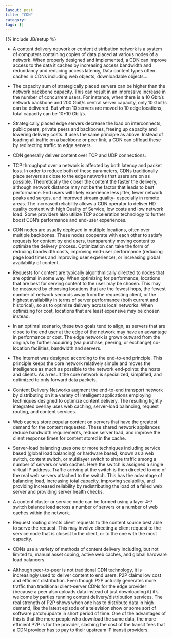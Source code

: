 ```yaml
---
layout: post
title: "CDN"
category: 
tags: []
---
```

{% include JB/setup %}

* A content delivery network or content distribution network is a system of computers containing copies of data placed at various nodes of a network. When properly designed and implemented, a CDN can improve access to the data it caches by increasing access bandwidth and redundancy and reducing access latency, Data content types often caches in CDNs including web objects, downloadable objects....

* The capacity sum of strategically placed servers can be higher than the network backbone capacity. This can result in an impressive increase in the number of concurrent users. For instance, when there is a 10 Gbit/s network backbone and 200 Gbit/s central server capacity, only 10 Gbit/s can be delivered. But when 10 servers are moved to 10 edge locations, total capacity can be 10*10 Gbit/s.

* Strategically placed edge servers decrease the load on interconnects, public peers, private peers and backbones, freeing up capacity and lowering delivery costs. It uses the same principle as above. Instead of loading all traffic on a backbone or peer link, a CDN can offload these by redirecting traffic to edge servers.

* CDN generally deliver content over TCP and UDP connections.

* TCP throughput over a network is affected by both latency and packet loss. In order to reduce both of these parameters, CDNs traditionally place servers as close to the edge networks that users are on as possible. Theoretically the closer the content the faster the delivery, although network distance may not be the factor that leads to best performance. End users will likely experience less jitter, fewer network peaks and surges, and improved stream quality- especially in remote areas. The increased reliability allows a CDN operator to deliver HD quality content with high Quality of Service, low costs and low network load. Some providers also utilize TCP acceleration technology to further boost CDN’s performance and end-user experiences.

* CDN nodes are usually deployed in multiple locations, often over multiple backbones. These nodes cooperate with each other to satisfy requests for content by end users, transparently moving content to optimize the delivery process. Optimization can take the form of reducing bandwidth costs, improving end-user performance (reducing page load times and improving user experience), or increasing global availability of content.

* Requests for content are typically algorithmically directed to nodes that are optimal in some way. When optimizing for performance, locations that are best for serving content to the user may be chosen. This may be measured by choosing locations that are the fewest hops, the fewest number of network seconds away from the requesting client, or the highest availability in terms of server performance (both current and historical), so as to optimize delivery across local networks. When optimizing for cost, locations that are least expensive may be chosen instead.

* In an optimal scenario, these two goals tend to align, as servers that are close to the end user at the edge of the network may have an advantage in performance or cost. The edge network is grown outward from the origin/s by further acquiring (via purchase, peering, or exchange) co- location facilities, bandwidth and servers.

* The Internet was designed according to the end-to-end principle. This principle keeps the core network relatively simple and moves the intelligence as much as possible to the network end-points: the hosts and clients. As a result the core network is specialized, simplified, and optimized to only forward data packets.

* Content Delivery Networks augment the end-to-end transport network by distributing on it a variety of intelligent applications employing techniques designed to optimize content delivery. The resulting tightly integrated overlay uses web caching, server-load balancing, request routing, and content services.

* Web caches store popular content on servers that have the greatest demand for the content requested. These shared network appliances reduce bandwidth requirements, reduce server load, and improve the client response times for content stored in the cache.

* Server-load balancing uses one or more techniques including service based (global load balancing) or hardware based, known as a web switch, content switch, or multilayer switch to share traffic among a number of servers or web caches. Here the switch is assigned a single virtual IP address. Traffic arriving at the switch is then directed to one of the real web servers attached to the switch. This has the advantage of balancing load, increasing total capacity, improving scalability, and providing increased reliability by redistributing the load of a failed web server and providing server health checks.

* A content cluster or service node can be formed using a layer 4-7 switch balance load across a number of servers or a number of web caches within the network.

* Request routing directs client requests to the content source best able to serve the request. This may involve directing a client request to the service node that is closest to the client, or to the one with the most capacity.

* CDNs use a variety of methods of content delivery including, but not limited to, manual asset coping, active web caches, and global hardware load balancers.

* Although peer-to-peer is not traditional CDN technology, it is increasingly used to deliver content to end users. P2P claims low cost and efficient distribution. Even though P2P actually generates more traffic than traditional client-server CDNs for the edge provider (because a
peer also uploads data instead of just downloading it) it’s welcome by parties running content delivery/distribution services. The real strength of P2P shows when one has to distribute data in high demand, like the latest episode of a television show or some sort of software patch/update in short period of time. One of the advantages of this is that the more people who download the same data, the more efficient P2P is for the provider, slashing the cost of the transit fees that a CDN provider has to pay to their upstream IP transit providers.